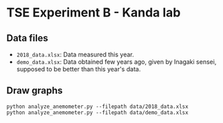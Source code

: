 # TSE Experiment B - Kanda lab

## Data files

- `2018_data.xlsx`: Data measured this year.
- `demo_data.xlsx`: Data obtained few years ago, given by Inagaki sensei,
  supposed to be better than this year's data.

## Draw graphs

```
python analyze_anemometer.py --filepath data/2018_data.xlsx
python analyze_anemometer.py --filepath data/demo_data.xlsx
```
